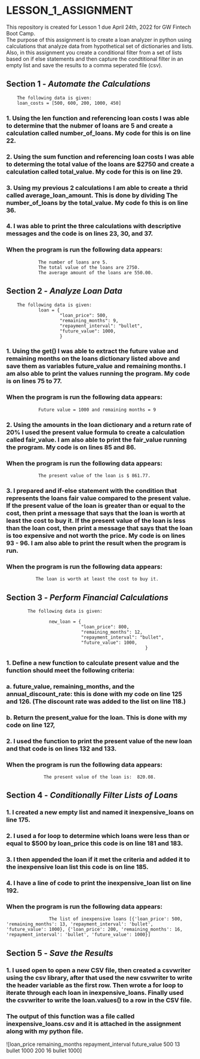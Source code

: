 # LESSON_1_ASSIGNMENT
This repository is created for Lesson 1 due April 24th, 2022 for GW Fintech Boot Camp.  
The purpose of this assignment is to create a loan analyzer in python using  calculations that analyze data from hypothetical set of dictionaries and lists.  Also, in this assignment you create a conditional filter from a set of lists based on if else statements and then capture the condtitional filter in an empty list and save the results to a comma seperated file (csv).

##  Section 1 - *Automate the Calculations*

        The following data is given:
        loan_costs = [500, 600, 200, 1000, 450]

###        1. Using the len function and referencing loan costs I was able to determine that the nubmer of loans are 5 and create a calculation called number_of_loans. My code for this is on line 22.

###        2. Using the sum function and referencing loan costs I was able to determing the total value of the loans are $2750 and create a calculation called total_value.  My code for this is on line 29.

###        3. Using my previous 2 calculations I am able to create a thrid called average_loan_amount.  This is done by dividing The number_of_loans by the total_value.  My code fo this is on line 36.

###        4. I was able to print the three calculations with descriptive messages and the code is on lines 23, 30, and 37.

###            When the program is run the following data appears:
                The number of loans are 5.
                The total value of the loans are 2750.
                The average amount of the loans are 550.00.
    

##  Section 2 - *Analyze Loan Data*

        The following data is given:
                loan = {
                        "loan_price": 500,
                        "remaining_months": 9,
                        "repayment_interval": "bullet",
                        "future_value": 1000,
                        }

###        1. Using the get() I was able to extract the future value and remaining months on the loans dictionary listed above and save them as variables future_value and remaining months.  I am also able to print the values running the program. My code is on lines 75 to 77.  

###            When the program is run the following data appears:
                Future value = 1000 and remaining months = 9

###        2. Using the amounts in the loan dictionary and a return rate of 20% I used the present value formula to create a calculation called fair_value.  I am also able to print the fair_value running the program.  My code is on lines 85 and 86.

###             When the program is run the following data appears:
                The present value of the loan is $ 861.77.

###        3. I prepared and if-else statement with the condition that represents the loans fair value compared to the present value.  If the present value of the loan is greater than or equal to the cost, then print a message that says that the loan is worth at least the cost to buy it. If the present value of the loan is less than the loan cost, then print a message that says that the loan is too expensive and not worth the price. My code is on lines 93 - 96.  I am also able to print the result when the program is run.

###            When the program is run the following data appears:
               The loan is worth at least the cost to buy it.


##  Section 3 - *Perform Financial Calculations*


            The following data is given:

                    new_loan = {
                                "loan_price": 800,
                                "remaining_months": 12,
                                "repayment_interval": "bullet",
                                "future_value": 1000,
                                                        }

###            1. Define a new function to calculate present value and the function should meet the following criteria:
###                a. future_value, remaining_months, and the annual_discount_rate: this is done with my code on line 125 and 126.  (The discount rate was added to the list on line 118.)
###                b. Return the present_value for the loan.  This is done with my code on line 127,

###            2. I used the function to print the present value of the new loan and that code is on lines 132 and 133.

###                When the program is run the following data appears:
                  The present value of the loan is:  820.08.     

##  Section 4 - *Conditionally Filter Lists of Loans*

###            1. I created a new empty list and named it inexpensive_loans on line 175.

###            2. I used a for loop to determine which loans were less than or equal to $500 by loan_price this code is on line 181 and 183.

###            3. I then appended the loan if it met the criteria and added it to the inexpensive loan list this code is on line 185.

###            4. I have a line of code to print the inexpensive_loan list on line 192.

###                When the program is run the following data appears:
                    The list of inexpensive loans [{'loan_price': 500, 'remaining_months': 13, 'repayment_interval': 'bullet', 'future_value': 1000}, {'loan_price': 200, 'remaining_months': 16, 'repayment_interval': 'bullet', 'future_value': 1000}]



##  Section 5 - *Save the Results*     

###            1. I used open to open a new CSV file, then created a csvwriter using the csv library, after that used the new csvwriter to write the header variable as the first row. Then wrote a for loop to iterate through each loan in inexpensive_loans. Finally used the csvwriter to write the loan.values() to a row in the CSV file.

###                The output of this function was a file called inexpensive_loans.csv and it is attached in the assignment along with my python file.

![loan_price	remaining_months	repayment_interval	future_value
500	13	bullet	1000
200	16	bullet	1000]



